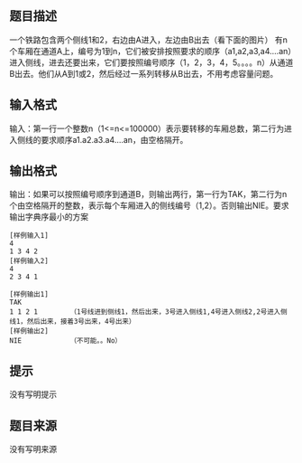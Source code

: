 


## 题目描述
一个铁路包含两个侧线1和2，右边由A进入，左边由B出去（看下面的图片）
有n个车厢在通道A上，编号为1到n，它们被安排按照要求的顺序（a1,a2,a3,a4....an）进入侧线，进去还要出来，它们要按照编号顺序（1，2，3，4，5。。。。n）从通道B出去。他们从A到1或2，然后经过一系列转移从B出去，不用考虑容量问题。
## 输入格式
输入：第一行一个整数n（1<=n<=100000）表示要转移的车厢总数，第二行为进入侧线的要求顺序a1.a2.a3.a4....an，由空格隔开。
## 输出格式
输出：如果可以按照编号顺序到通道B，则输出两行，第一行为TAK，第二行为n个由空格隔开的整数，表示每个车厢进入的侧线编号（1,2）。否则输出NIE。要求输出字典序最小的方案

```input1
[样例输入1]
4
1 3 4 2
[样例输入2]
4
2 3 4 1

```
```output1
[样例输出1]
TAK
1 1 2 1        （1号线进到侧线1，然后出来，3号进入侧线1,4号进入侧线2,2号进入侧线1，然后出来，接着3号出来，4号出来）
[样例输出2]
NIE            （不可能。。No）
```

## 提示
没有写明提示
## 题目来源
没有写明来源



